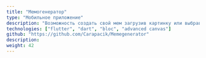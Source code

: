 ```yaml
---
title: "Мемогенератор"
type: "Мобильное приложение"
description: "Возможность создать свой мем загрузив картинку или выбрав из шаблонов"
technologies: ["flutter", "dart", "bloc", "advanced canvas"]
github: "https://github.com/Carapacik/Memegenerator"
description: 
weight: 42
---
```

